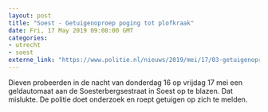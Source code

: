 ```yaml
---
layout: post
title: "Soest - Getuigenoproep poging tot plofkraak"
date: Fri, 17 May 2019 09:08:00 GMT
categories: 
- utrecht 
- soest 
externe_link: "https://www.politie.nl/nieuws/2019/mei/17/03-getuigenoproep-poging-tot-plofkraak.html"
---
```


Dieven probeerden in de nacht van donderdag 16 op vrijdag 17 mei een geldautomaat aan de Soesterbergsestraat in Soest op te blazen. Dat mislukte. De politie doet onderzoek en roept getuigen op zich te melden.
